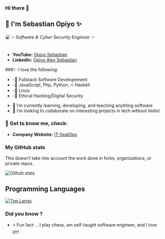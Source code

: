 ### Hi there 👋

## :construction_worker: I'm Sebastian Opiyo ✨

<!--
**SebastianOpiyo/SebastianOpiyo** is a ✨ _special_ ✨ repository because its `README.md` (this file) appears on your GitHub profile.

Here are some ideas to get you started:

- 🔭 I’m currently working on ...
- 🌱 I’m currently learning ...
- 👯 I’m looking to collaborate on ...
- 🤔 I’m looking for help with ...
- 💬 Ask me about ...
- 📫 How to reach me: ...
- 😄 Pronouns: ...
- ⚡ Fun fact: ...
-->
###### :computer: ✨ Software & Cyber Security Engineer ✨

* **YouTube:** [Opiyo Sebastian](https://www.youtube.com/channel/UCSr6MooK42cIGT1eo_0OfJg)
* **LinkedIn:** [Opiyo Alex Sebastian](https://www.linkedin.com/in/opiyo-alex-sebastian-4ab31270/)

###:sparkles: I love the following:

* -:pushpin: Fullstack Software Developement
* -:pushpin: JavaScript, Php, Python, :fire: Haskell
* -:pushpin: Linux
* -:pushpin: Ethical Hacking/Digital Security
- 🔭 I’m currently learning, developing, and teaching anything software
- 👯 I’m looking to collaborate on interesting projects in tech without limits!


### 💬 Get to know me, check:
* **Company Website:** [IT-SealOps](http://it-sealops.com/)

### My GitHub stats

This doesn't take into account the work done in forks, organizations, or private repos.

![Github stats](https://github-readme-stats.vercel.app/api?username=SebastianOpiyo&show_icons=true)

## Programming Languages

[![Top Langs](https://github-readme-stats.vercel.app/api/top-langs/?username=SebastianOpiyo&langs_count=5)](https://github.com/SebastianOpiyo/github-readme-stats)

### Did you know ?
- ⚡ Fun fact: ...I play chess, am self-taught software engineer, and I love it!!!
